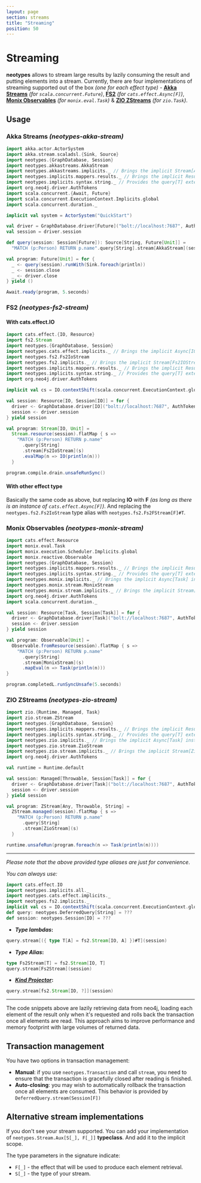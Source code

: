 ```yaml
---
layout: page
section: streams
title: "Streaming"
position: 50
---
```


# Streaming

**neotypes** allows to stream large results by lazily consuming the result and putting elements into a stream.
Currently, there are four implementations of streaming supported out of the box _(one for each effect type)_ -
[**Akka Streams**](https://doc.akka.io/docs/akka/current/stream/index.html) _(for `scala.concurrent.Future`)_,
[**FS2**](https://fs2.io/) _(for `cats.effect.Async[F]`)_,
[**Monix Observables**](https://monix.io/docs/3x/reactive/observable.html) _(for `monix.eval.Task`)_ &
[**ZIO ZStreams**](https://zio.dev/docs/datatypes/datatypes_stream) _(for `zio.Task`)_.

## Usage

### Akka Streams _(neotypes-akka-stream)_

```scala mdoc:compile-only
import akka.actor.ActorSystem
import akka.stream.scaladsl.{Sink, Source}
import neotypes.{GraphDatabase, Session}
import neotypes.akkastreams.AkkaStream
import neotypes.akkastreams.implicits._ // Brings the implicit Stream[AkkaStream] instance into the scope.
import neotypes.implicits.mappers.results._ // Brings the implicit ResultMapper[String] instance into the scope.
import neotypes.implicits.syntax.string._ // Provides the query[T] extension method.
import org.neo4j.driver.AuthTokens
import scala.concurrent.{Await, Future}
import scala.concurrent.ExecutionContext.Implicits.global
import scala.concurrent.duration._

implicit val system = ActorSystem("QuickStart")

val driver = GraphDatabase.driver[Future]("bolt://localhost:7687", AuthTokens.basic("neo4j", "****"))
val session = driver.session

def query(session: Session[Future]): Source[String, Future[Unit]] =
  "MATCH (p:Person) RETURN p.name".query[String].stream[AkkaStream](session)

val program: Future[Unit] = for {
  _ <- query(session).runWith(Sink.foreach(println))
  _ <- session.close
  _ <- driver.close
} yield ()

Await.ready(program, 5.seconds)
```

### FS2 _(neotypes-fs2-stream)_

#### With cats.effect.IO

```scala mdoc:compile-only
import cats.effect.{IO, Resource}
import fs2.Stream
import neotypes.{GraphDatabase, Session}
import neotypes.cats.effect.implicits._ // Brings the implicit Async[IO] instance into the scope.
import neotypes.fs2.Fs2IoStream
import neotypes.fs2.implicits._ // Brings the implicit Stream[Fs2IOStream] instance into the scope.
import neotypes.implicits.mappers.results._ // Brings the implicit ResultMapper[String] instance into the scope.
import neotypes.implicits.syntax.string._ // Provides the query[T] extension method.
import org.neo4j.driver.AuthTokens

implicit val cs = IO.contextShift(scala.concurrent.ExecutionContext.global)

val session: Resource[IO, Session[IO]] = for {
  driver <- GraphDatabase.driver[IO]("bolt://localhost:7687", AuthTokens.basic("neo4j", "****"))
  session <- driver.session
} yield session

val program: Stream[IO, Unit] =
  Stream.resource(session).flatMap { s =>
    "MATCH (p:Person) RETURN p.name"
      .query[String]
      .stream[Fs2IoStream](s)
      .evalMap(n => IO(println(n)))
  }

program.compile.drain.unsafeRunSync()
```

#### With other effect type

Basically the same code as above, but replacing **IO** with **F**
_(as long as there is an instance of `cats.effect.Async[F]`)_.
And replacing the `neotypes.fs2.Fs2IoStream` type alias
with `neotypes.fs2.Fs2FStream[F]#T`.

### Monix Observables _(neotypes-monix-stream)_

```scala mdoc:compile-only
import cats.effect.Resource
import monix.eval.Task
import monix.execution.Scheduler.Implicits.global
import monix.reactive.Observable
import neotypes.{GraphDatabase, Session}
import neotypes.implicits.mappers.results._ // Brings the implicit ResultMapper[String] instance into the scope.
import neotypes.implicits.syntax.string._ // Provides the query[T] extension method.
import neotypes.monix.implicits._ // Brings the implicit Async[Task] instance into the scope.
import neotypes.monix.stream.MonixStream
import neotypes.monix.stream.implicits._ // Brings the implicit Stream[MonixStream] instance into the scope.
import org.neo4j.driver.AuthTokens
import scala.concurrent.duration._

val session: Resource[Task, Session[Task]] = for {
  driver <- GraphDatabase.driver[Task]("bolt://localhost:7687", AuthTokens.basic("neo4j", "****"))
  session <- driver.session
} yield session

val program: Observable[Unit] =
  Observable.fromResource(session).flatMap { s =>
    "MATCH (p:Person) RETURN p.name"
      .query[String]
      .stream[MonixStream](s)
      .mapEval(n => Task(println(n)))
}

program.completedL.runSyncUnsafe(5.seconds)
```

### ZIO ZStreams _(neotypes-zio-stream)_

```scala mdoc:compile-only
import zio.{Runtime, Managed, Task}
import zio.stream.ZStream
import neotypes.{GraphDatabase, Session}
import neotypes.implicits.mappers.results._ // Brings the implicit ResultMapper[String] instance into the scope.
import neotypes.implicits.syntax.string._ // Provides the query[T] extension method.
import neotypes.zio.implicits._ // Brings the implicit Async[Task] instance into the scope.
import neotypes.zio.stream.ZioStream
import neotypes.zio.stream.implicits._ // Brings the implicit Stream[ZioStream] instance into the scope.
import org.neo4j.driver.AuthTokens

val runtime = Runtime.default

val session: Managed[Throwable, Session[Task]] = for {
  driver <- GraphDatabase.driver[Task]("bolt://localhost:7687", AuthTokens.basic("neo4j", "****"))
  session <- driver.session
} yield session

val program: ZStream[Any, Throwable, String] =
  ZStream.managed(session).flatMap { s =>
    "MATCH (p:Person) RETURN p.name"
      .query[String]
      .stream[ZioStream](s)
  }

runtime.unsafeRun(program.foreach(n => Task(println(n))))
```

-----

_Please note that the above provided type aliases are just for convenience_.

_You can always use:_

```scala mdoc:invisible
import cats.effect.IO
import neotypes.implicits.all._
import neotypes.cats.effect.implicits._
import neotypes.fs2.implicits._
implicit val cs = IO.contextShift(scala.concurrent.ExecutionContext.global)
def query: neotypes.DeferredQuery[String] = ???
def session: neotypes.Session[IO] = ???
```

* **_Type lambdas_:**

```scala mdoc:compile-only
query.stream[({ type T[A] = fs2.Stream[IO, A] })#T](session)
```

* **_Type Alias_:**

```scala mdoc:compile-only
type Fs2Stream[T] = fs2.Stream[IO, T]
query.stream[Fs2Stream](session)
```

* **[_Kind Projector_](https://github.com/typelevel/kind-projector):**

```scala
query.stream[fs2.Stream[IO, ?]](session)
```

-----

The code snippets above are lazily retrieving data from neo4j, loading each element of the result only when it's requested and rolls back the transaction once all elements are read.
This approach aims to improve performance and memory footprint with large volumes of returned data.

## Transaction management

You have two options in transaction management:
* **Manual**: if you use `neotypes.Transaction` and call `stream`, you need to ensure that the transaction is gracefully closed after reading is finished.
* **Auto-closing**: you may wish to automatically rollback the transaction once
all elements are consumed. This behavior is provided by `DeferredQuery.stream(Session[F])`

## Alternative stream implementations

If you don't see your stream supported.
You can add your implementation of `neotypes.Stream.Aux[S[_], F[_]]` **typeclass**.
And add it to the implicit scope.

The type parameters in the signature indicate:

* `F[_]` - the effect that will be used to produce each element retrieval.
* `S[_]` - the type of your stream.
